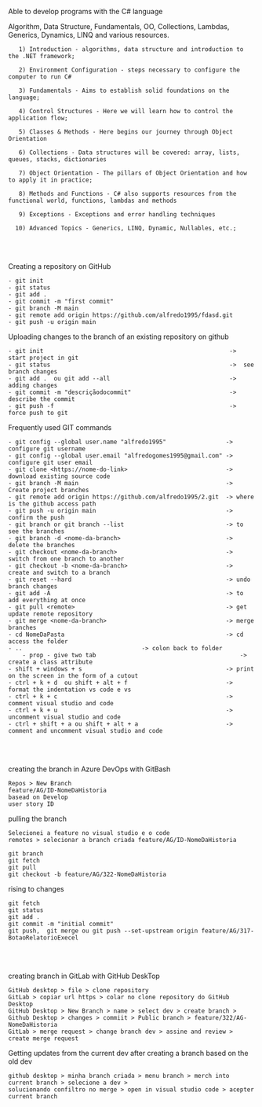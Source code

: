 Able to develop programs with the C# language 

Algorithm, Data Structure, Fundamentals, OO, Collections, Lambdas, Generics, Dynamics, LINQ and various resources.

       1) Introduction - algorithms, data structure and introduction to the .NET framework;

       2) Environment Configuration - steps necessary to configure the computer to run C#

       3) Fundamentals - Aims to establish solid foundations on the language;
     
       4) Control Structures - Here we will learn how to control the application flow;

       5) Classes & Methods - Here begins our journey through Object Orientation

       6) Collections - Data structures will be covered: array, lists, queues, stacks, dictionaries

       7) Object Orientation - The pillars of Object Orientation and how to apply it in practice;

       8) Methods and Functions - C# also supports resources from the functional world, functions, lambdas and methods
    
       9) Exceptions - Exceptions and error handling techniques
 
      10) Advanced Topics - Generics, LINQ, Dynamic, Nullables, etc.;
      
<br><br>
 
Creating a repository on GitHub

	- git init
	- git status
	- git add .
	- git commit -m "first commit" 
	- git branch -M main
	- git remote add origin https://github.com/alfredo1995/fdasd.git
	- git push -u origin main
	       
Uploading changes to the branch of an existing repository on github

	- git init                                                     ->  start project in git
	- git status                                                   ->  see branch changes
	- git add .  ou git add --all                                  ->  adding changes
	- git commit -m "descriçãodocommit"                            ->  describe the commit
	- git push -f                                                  ->  force push to git

Frequently used GIT commands

	- git config --global user.name "alfredo1995"  	      	      -> configure git username
	- git config --global user.email "alfredogomes1995@gmail.com" -> configure git user email
	- git clone <https://nome-do-link>                            -> download existing source code      
	- git branch -M main                                          -> Create project branches
	- git remote add origin https://github.com/alfredo1995/2.git  -> where is the github access path
	- git push -u origin main                                     -> confirm the push
	- git branch or git branch --list                             -> to see the branches
	- git branch -d <nome-da-branch>                              -> delete the branches
	- git checkout <nome-da-branch>                               -> switch from one branch to another
	- git checkout -b <nome-da-branch>                            -> create and switch to a branch
	- git reset --hard                                            -> undo branch changes
	- git add -A                                                  -> to add everything at once
	- git pull <remote>                                           -> get update remote repository
	- git merge <nome-da-branch>                                  -> merge branches
	- cd NomeDaPasta                                              -> cd access the folder
	- .. 							      -> colon back to folder
        - prop - give two tab                                         -> create a class attribute
	- shift + windows + s                                         -> print on the screen in the form of a cutout
	- ctrl + k + d  ou shift + alt + f                            -> format the indentation vs code e vs
	- ctrl + k + c                                                -> comment visual studio and code 
	- ctrl + k + u                                                -> uncomment visual studio and code
	- ctrl + shift + a ou shift + alt + a                         -> comment and uncomment visual studio and code



<br><br>

creating the branch in Azure DevOps with GitBash

	Repos > New Branch 
	feature/AG/ID-NomeDaHistoria
	basead on Develop
	user story ID 
		
pulling the branch

	Selecionei a feature no visual studio e o code
	remotes > selecionar a branch criada feature/AG/ID-NomeDaHistoria
	
	git branch
	git fetch 	
	git pull
	git checkout -b feature/AG/322-NomeDaHistoria
	
rising to changes

	git fetch 
	git status
	git add .
	git commit -m "initial commit"
	git push,  git merge ou git push --set-upstream origin feature/AG/317-BotaoRelatorioExecel
	

<br><br>

creating branch in GitLab with GitHub DeskTop

	GitHub desktop > file > clone repository
	GitLab > copiar url https > colar no clone repository do GitHub Desktop
	GitHub Desktop > New Branch > name > select dev > create branch >
	Github Desktop > changes > commiit > Public branch > feature/322/AG-NomeDaHistoria
	GitLab > merge request > change branch dev > assine and review > create merge request
	
Getting updates from the current dev after creating a branch based on the old dev

	github desktop > minha branch criada > menu branch > merch into current branch > selecione a dev >
	solucionando confiltro no merge > open in visual studio code > acepter current branch

	
	
	
